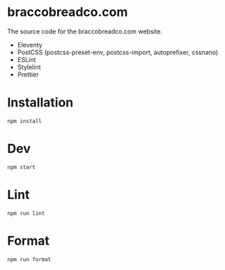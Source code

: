 # braccobreadco.com

The source code for the braccobreadco.com website.

-   Eleventy
-   PostCSS (postcss-preset-env, postcss-import, autoprefixer, cssnano)
-   ESLint
-   Stylelint
-   Prettier

# Installation

```shell
npm install
```

# Dev

```shell
npm start
```

# Lint

```shell
npm run lint
```

# Format

```shell
npm run format
```
